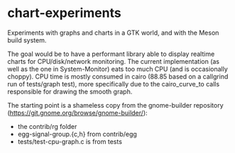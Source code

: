 # chart-experiments
Experiments with graphs and charts in a GTK world, and with the Meson build system.

The goal would be to have a performant library able to display realtime charts for CPU/disk/network monitoring.
The current implementation (as well as the one in System-Monitor) eats too much CPU (and is occasionally choppy).
CPU time is mostly consumed in cairo (88.85 based on a callgrind run of tests/graph test),
more specifically due to the cairo_curve_to calls responsible for drawing the smooth graph.

The starting point is a shameless copy from the gnome-builder repository (https://git.gnome.org/browse/gnome-builder/):
* the contrib/rg folder
* egg-signal-group.{c,h} from contrib/egg
* tests/test-cpu-graph.c is from tests
